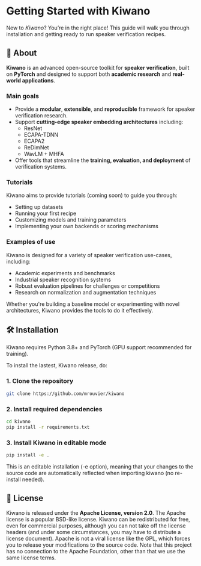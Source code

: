 # Getting Started with Kiwano

New to _Kiwano_? You’re in the right place! This guide will walk you through installation and getting ready to run speaker verification recipes.


## 📘 About

**Kiwano** is an advanced open-source toolkit for **speaker verification**, built on **PyTorch** and designed to support both **academic research** and **real-world applications**.


### Main goals

- Provide a **modular**, **extensible**, and **reproducible** framework for speaker verification research.
- Support **cutting-edge speaker embedding architectures** including:
  - ResNet
  - ECAPA-TDNN
  - ECAPA2
  - ReDimNet
  - WavLM + MHFA
- Offer tools that streamline the **training, evaluation, and deployment** of verification systems.


### Tutorials

Kiwano aims to provide tutorials (coming soon) to guide you through:

- Setting up datasets
- Running your first recipe
- Customizing models and training parameters
- Implementing your own backends or scoring mechanisms



### Examples of use

Kiwano is designed for a variety of speaker verification use-cases, including:

- Academic experiments and benchmarks
- Industrial speaker recognition systems
- Robust evaluation pipelines for challenges or competitions
- Research on normalization and augmentation techniques

Whether you're building a baseline model or experimenting with novel architectures, Kiwano provides the tools to do it effectively.


## 🛠 Installation

Kiwano requires Python 3.8+ and PyTorch (GPU support recommended for training).

To install the lastest, Kiwano release, do:

### 1. Clone the repository

```bash
git clone https://github.com/mrouvier/kiwano
```

### 2. Install required dependencies

```bash
cd kiwano
pip install -r requirements.txt
```

### 3. Install Kiwano in editable mode


```bash
pip install -e .
```

This is an editable installation (-e option), meaning that your changes to the source code are automatically reflected when importing kiwano (no re-install needed).


## 📄 License

Kiwano is released under the **Apache License, version 2.0**. The Apache license is a popular BSD-like license. Kiwano can be redistributed for free, even for commercial purposes, although you can not take off the license headers (and under some circumstances, you may have to distribute a license document). Apache is not a viral license like the GPL, which forces you to release your modifications to the source code. Note that this project has no connection to the Apache Foundation, other than that we use the same license terms.
